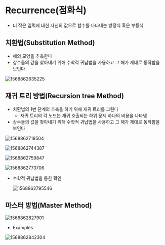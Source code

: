 # Recurrence(점화식)

- 더 작은 입력에 대한 자신의 값으로 함수를 나타내는 방정식 혹은 부등식

## 치환법(Substitution Method)

- 해의 모양을 추측한다
- 상수들의 값을 찾아내기 위해 수학적 귀납법을 사용하고 그 해가 제대로 동작함을 보인다

![1568862635225](C:\Users\user\AppData\Roaming\Typora\typora-user-images\1568862635225.png)

## 재귀 트리 방법(Recursion tree Method)

- 치환법의 1번 단계의 추측을 하기 위해 재귀 트리를 그린다
  - 재귀 트리의 각 노드는 재귀 호출되는 하위 문제 하나의 비용을 나타냄
- 상수들의 값을 찾아내기 위해 수학적 귀납법을 사용하고 그 해가 제대로 동작함을 보인다

![1568862719504](C:\Users\user\AppData\Roaming\Typora\typora-user-images\1568862719504.png)

![1568862744387](C:\Users\user\AppData\Roaming\Typora\typora-user-images\1568862744387.png)

![1568862759847](C:\Users\user\AppData\Roaming\Typora\typora-user-images\1568862759847.png)

![1568862773706](C:\Users\user\AppData\Roaming\Typora\typora-user-images\1568862773706.png)

- 수학적 귀납법을 통한 확인

  ![1568862795546](C:\Users\user\AppData\Roaming\Typora\typora-user-images\1568862795546.png)

## 마스터 방법(Master Method)

![1568862827901](C:\Users\user\AppData\Roaming\Typora\typora-user-images\1568862827901.png)

- Examples

![1568862842304](C:\Users\user\AppData\Roaming\Typora\typora-user-images\1568862842304.png)